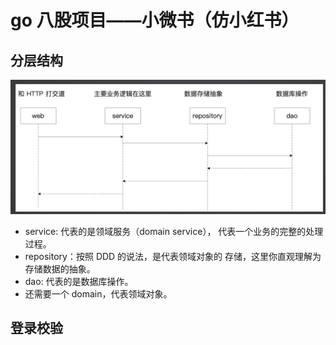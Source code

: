 # go 八股项目——小微书（仿小红书）

## 分层结构
![img.png](imgs/img.png)
+ service: 代表的是领域服务（domain service），
  代表一个业务的完整的处理过程。
+ repository：按照 DDD 的说法，是代表领域对象的
  存储，这里你直观理解为存储数据的抽象。
+ dao: 代表的是数据库操作。
+ 还需要一个 domain，代表领域对象。

## 登录校验
